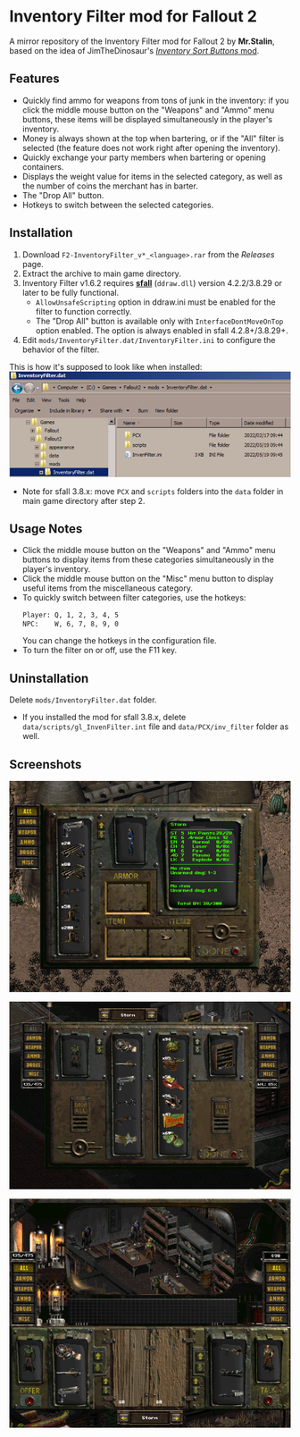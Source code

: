 # Inventory Filter mod for Fallout 2

A mirror repository of the Inventory Filter mod for Fallout 2 by **Mr.Stalin**, based on the idea of JimTheDinosaur's [_Inventory Sort Buttons_ mod](https://www.nma-fallout.com/threads/inventory-sort-buttons-mod.203180).

## Features
* Quickly find ammo for weapons from tons of junk in the inventory: if you click the middle mouse button on the "Weapons" and "Ammo" menu buttons, these items will be displayed simultaneously in the player's inventory.
* Money is always shown at the top when bartering, or if the "All" filter is selected (the feature does not work right after opening the inventory).
* Quickly exchange your party members when bartering or opening containers.
* Displays the weight value for items in the selected category, as well as the number of coins the merchant has in barter.
* The "Drop All" button.
* Hotkeys to switch between the selected categories.

## Installation
1. Download `F2-InventoryFilter_v*_<language>.rar` from the _Releases_ page.
2. Extract the archive to main game directory.
3. Inventory Filter v1.6.2 requires [**sfall**](https://github.com/phobos2077/sfall) (`ddraw.dll`) version 4.2.2/3.8.29 or later to be fully functional.
   * `AllowUnsafeScripting` option in ddraw.ini must be enabled for the filter to function correctly.
   * The "Drop All" button is available only with `InterfaceDontMoveOnTop` option enabled. The option is always enabled in sfall 4.2.8+/3.8.29+.
4. Edit `mods/InventoryFilter.dat/InventoryFilter.ini` to configure the behavior of the filter.

This is how it's supposed to look like when installed:
![installed](pics/installed.png)

* Note for sfall 3.8.x: move `PCX` and `scripts` folders into the `data` folder in main game directory after step 2.

## Usage Notes
* Click the middle mouse button on the "Weapons" and "Ammo" menu buttons to display items from these categories simultaneously in the player's inventory.
* Click the middle mouse button on the "Misc" menu button to display useful items from the miscellaneous category.
* To quickly switch between filter categories, use the hotkeys:
  ```
  Player: Q, 1, 2, 3, 4, 5
  NPC:    W, 6, 7, 8, 9, 0
  ```
  You can change the hotkeys in the configuration file.
* To turn the filter on or off, use the F11 key.

## Uninstallation
Delete `mods/InventoryFilter.dat` folder.
* If you installed the mod for sfall 3.8.x, delete `data/scripts/gl_InvenFilter.int` file and `data/PCX/inv_filter` folder as well.

## Screenshots
![Player's inventory](pics/scr_player_inv.png)

![Opening containers](pics/scr_loot.png)

![Barter screen](pics/scr_barter.png)
